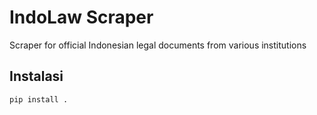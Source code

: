 # IndoLaw Scraper

Scraper for official Indonesian legal documents from various institutions

## Instalasi
```bash
pip install .
